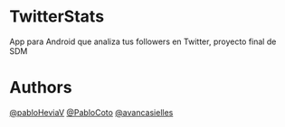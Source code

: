 # TwitterStats
App para Android que analiza tus followers en Twitter, proyecto final de SDM

# Authors
[@pabloHeviaV](https://github.com/pabloHeviaV)
[@PabloCoto](https://github.com/pabloCoto)
[@avancasielles](https://github.com/avancasielles)
